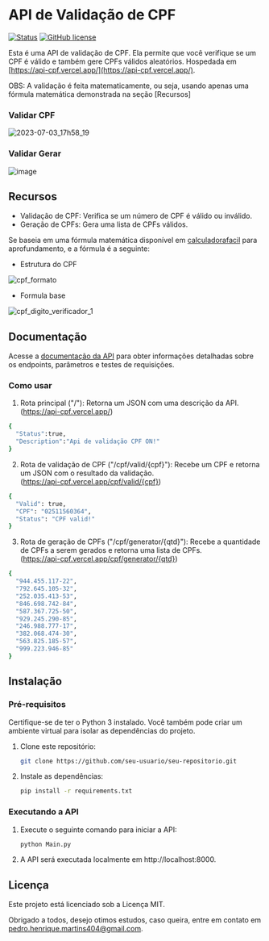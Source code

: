 # API de Validação de CPF

[![Status](https://img.shields.io/badge/status-on-brightgreen)](https://api-cpf.vercel.app/docs)
[![GitHub license](https://img.shields.io/github/license/piedro404/cpf-validation-api)](https://github.com/piedro404/cpf-validation-api/blob/main/LICENSE)

Esta é uma API de validação de CPF. Ela permite que você verifique se um CPF é válido e também gere CPFs válidos aleatórios. Hospedada em [https://api-cpf.vercel.app/](https://api-cpf.vercel.app/).

OBS: A validação é feita matematicamente, ou seja, usando apenas uma fórmula matemática demonstrada na seção [Recursos]

### Validar CPF
![2023-07-03_17h58_19](https://github.com/piedro404/cpf-validation-api/assets/88720549/125f96d4-ecd9-4a8d-9c61-605b5bf2823e)

### Validar Gerar
![image](https://github.com/piedro404/cpf-validation-api/assets/88720549/9d4e1c6b-8bd0-4566-a754-a1e5bf4d1159)

## Recursos
- Validação de CPF: Verifica se um número de CPF é válido ou inválido.
- Geração de CPFs: Gera uma lista de CPFs válidos.

Se baseia em uma fórmula matemática disponível em [calculadorafacil](https://www.calculadorafacil.com.br/computacao/validar-cpf#:~:text=Passos%20para%20validar%20CPF%201%20Calcular%20o%20primeiro,aos%20d%C3%ADgitos%20fornecidos%2C%20ent%C3%A3o%20o%20CPF%20%C3%A9%20v%C3%A1lido) para aprofundamento, e a fórmula é a seguinte:
- Estrutura do CPF

![cpf_formato](https://github.com/piedro404/cpf-validation-api/assets/88720549/b7626be2-74dd-4e6e-a93a-af29944d8f33)
- Formula base
  
![cpf_digito_verificador_1](https://github.com/piedro404/cpf-validation-api/assets/88720549/c31d9b3e-7b7b-4d5a-8172-60c71d5bea7b)

## Documentação

Acesse a [documentação da API](https://api-cpf.vercel.app/docs) para obter informações detalhadas sobre os endpoints, parâmetros e testes de requisições.

### Como usar
1. Rota principal ("/"): Retorna um JSON com uma descrição da API. <br>(https://api-cpf.vercel.app/)

```bash
{
  "Status":true,
  "Description":"Api de validação CPF ON!"
}
```
2. Rota de validação de CPF ("/cpf/valid/{cpf}"): Recebe um CPF e retorna um JSON com o resultado da validação. <br>(https://api-cpf.vercel.app/cpf/valid/{cpf})

```bash
{
  "Valid": true,
  "CPF": "02511560364",
  "Status": "CPF valid!"
}
```
3. Rota de geração de CPFs ("/cpf/generator/{qtd}"): Recebe a quantidade de CPFs a serem gerados e retorna uma lista de CPFs. <br>(https://api-cpf.vercel.app/cpf/generator/{qtd})

```bash
{
  "944.455.117-22",
  "792.645.105-32",
  "252.035.413-53",
  "846.698.742-84",
  "587.367.725-50",
  "929.245.290-85",
  "246.988.777-17",
  "382.068.474-30",
  "563.825.185-57",
  "999.223.946-85"
}
```

## Instalação
### Pré-requisitos

Certifique-se de ter o Python 3 instalado. Você também pode criar um ambiente virtual para isolar as dependências do projeto.

1. Clone este repositório:
   
   ```bash
   git clone https://github.com/seu-usuario/seu-repositorio.git
   ```
2. Instale as dependências:
   
   ```bash
   pip install -r requirements.txt
   ```

### Executando a API

1. Execute o seguinte comando para iniciar a API:

   ```bash
   python Main.py
   ```
2. A API será executada localmente em http://localhost:8000.

## Licença
Este projeto está licenciado sob a Licença MIT.

Obrigado a todos, desejo otimos estudos, caso queira, entre em contato em pedro.henrique.martins404@gmail.com.
